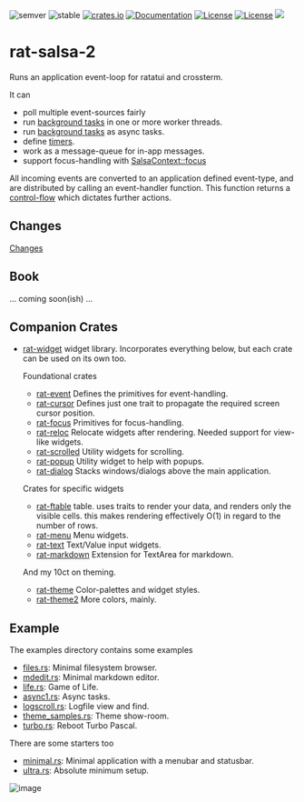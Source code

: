 ![semver](https://img.shields.io/badge/semver-☑-FFD700)
![stable](https://img.shields.io/badge/stability-stable-8A2BE2)
[![crates.io](https://img.shields.io/crates/v/rat-salsa2.svg)](https://crates.io/crates/rat-salsa2)
[![Documentation](https://docs.rs/rat-salsa2/badge.svg)](https://docs.rs/rat-salsa2)
[![License](https://img.shields.io/badge/license-MIT-blue.svg)](https://opensource.org/licenses/MIT)
[![License](https://img.shields.io/badge/license-APACHE-blue.svg)](https://www.apache.org/licenses/LICENSE-2.0)
![](https://tokei.rs/b1/github/thscharler/rat-salsa2)

# rat-salsa-2

Runs an application event-loop for ratatui and crossterm.

It can

- poll multiple event-sources fairly
- run [background tasks](SalsaContext::spawn) in one or more worker threads.
- run [background tasks](SalsaContext::spawn_async) as async tasks.
- define [timers](SalsaContext::add_timer).
- work as a message-queue for in-app messages.
- support focus-handling with [SalsaContext::focus](SalsaContext::focus)

All incoming events are converted to an application defined event-type,
and are distributed by calling an event-handler function. This function
returns a [control-flow](Control) which dictates further actions.

## Changes

[Changes](https://github.com/thscharler/rat-salsa2/blob/master/rat-salsa2/changes.md)

## Book

... coming soon(ish) ...

## Companion Crates

* [rat-widget](https://docs.rs/rat-widget)
  widget library. Incorporates everything below, but each crate
  can be used on its own too.

  Foundational crates

    * [rat-event](https://docs.rs/rat-event)
      Defines the primitives for event-handling.
    * [rat-cursor](https://docs.rs/rat-cursor)
      Defines just one trait to propagate the required screen cursor position.
    * [rat-focus](https://docs.rs/rat-focus)
      Primitives for focus-handling.
    * [rat-reloc](https://docs.rs/rat-reloc)
      Relocate widgets after rendering. Needed support for view-like widgets.
    * [rat-scrolled](https://docs.rs/rat-scrolled)
      Utility widgets for scrolling.
    * [rat-popup](https://docs.rs/rat-popup)
      Utility widget to help with popups.
    * [rat-dialog](https:://docs.rs/rat-dialog)
      Stacks windows/dialogs above the main application.

  Crates for specific widgets

    * [rat-ftable](https://docs.rs/rat-ftable)
      table. uses traits to render your data, and renders only the visible cells.
      this makes rendering effectively O(1) in regard to the number of rows.
    * [rat-menu](https://docs.rs/rat-menu)
      Menu widgets.
    * [rat-text](https://docs.rs/rat-text)
      Text/Value input widgets.
    * [rat-markdown](https://docs.rs/rat-markdown)
      Extension for TextArea for markdown.

  And my 10ct on theming.

    * [rat-theme](https://docs.rs/rat-theme)
      Color-palettes and widget styles.
    * [rat-theme2](https://docs.rs/rat-theme2)
      More colors, mainly.

## Example

The examples directory contains some examples

- [files.rs][refFiles]: Minimal filesystem browser.
- [mdedit.rs][refMDEdit]: Minimal markdown editor.
- [life.rs][refLife]: Game of Life.
- [async1.rs][refAsync1]: Async tasks.
- [logscroll.rs][refLogscroll]: Logfile view and find.
- [theme_samples.rs][refThemeSamples]: Theme show-room.
- [turbo.rs][refTurbo]: Reboot Turbo Pascal.

There are some starters too

- [minimal.rs][refMinimal]: Minimal application with a menubar and statusbar.
- [ultra.rs][refUltra]: Absolute minimum setup.

![image][refFilesGif]


[refFilesGif]: https://github.com/thscharler/rat-salsa2/blob/master/rat-salsa2/files.gif?raw=true

[refMDEditGif]: https://github.com/thscharler/rat-salsa2/blob/master/rat-salsa2/mdedit.gif?raw=true

[refLife]: https://github.com/thscharler/rat-salsa2/blob/master/rat-salsa2/examples/life.rs

[refAsync1]: https://github.com/thscharler/rat-salsa2/blob/master/rat-salsa2/examples/async1.rs

[refLogscroll]: https://github.com/thscharler/rat-salsa2/blob/master/rat-salsa2/examples/logscroll.rs

[refThemeSamples]: https://github.com/thscharler/rat-salsa2/blob/master/rat-salsa2/examples/theme_samples.rs

[refTurbo]: https://github.com/thscharler/rat-salsa2/blob/master/rat-salsa2/examples/turbo.rs

[refMDEdit]: https://github.com/thscharler/rat-salsa2/blob/master/rat-salsa2/examples/mdedit.rs

[refFiles]: https://github.com/thscharler/rat-salsa2/blob/master/rat-salsa2/examples/files.rs

[refMinimal]: https://github.com/thscharler/rat-salsa2/blob/master/rat-salsa2/examples/minimal.rs

[refUltra]: https://github.com/thscharler/rat-salsa2/blob/master/rat-salsa2/examples/ultra.rs

[refRSBook]: https://thscharler.github.io/rat-salsa2/




